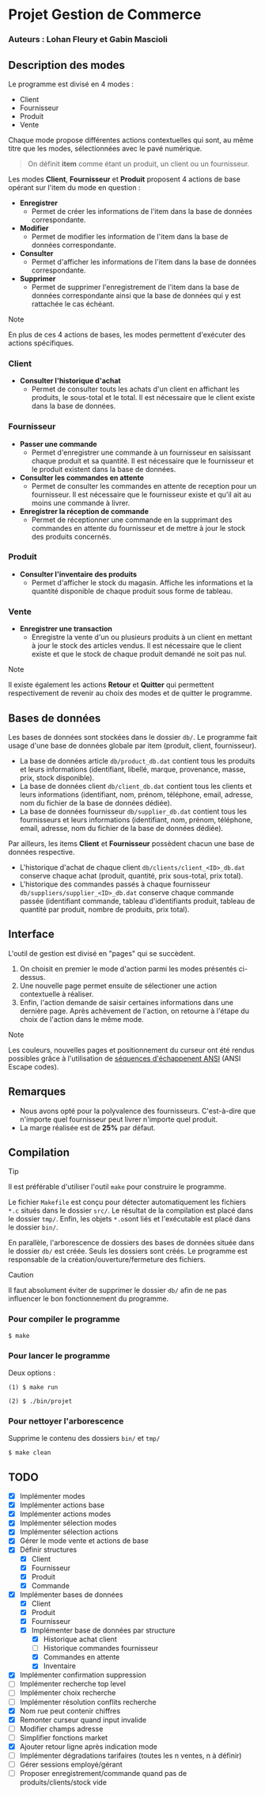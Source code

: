 # Projet Gestion de Commerce
### Auteurs : Lohan Fleury et Gabin Mascioli

## Description des modes

Le programme est divisé en 4 modes :
- Client
- Fournisseur
- Produit
- Vente

Chaque mode propose différentes actions contextuelles qui sont, au même titre
que les modes, sélectionnées avec le pavé numérique.

> On définit **item** comme étant un produit, un client ou un fournisseur.

Les modes **Client**, **Fournisseur** et **Produit** proposent 4 actions de base
opérant sur l'item du mode en question :

- **Enregistrer**
    - Permet de créer les informations de l'item dans la base de données
    correspondante.
- **Modifier**
    - Permet de modifier les information de l'item dans la base de données
    correspondante.
- **Consulter**
    - Permet d'afficher les informations de l'item dans la base de données
    correspondante. 
- **Supprimer**
    - Permet de supprimer l'enregistrement de l'item dans la base de données
    correspondante ainsi que la base de données qui y est rattachée le cas
    échéant.

> [!NOTE]
> En plus de ces 4 actions de bases, les modes permettent d'exécuter des
actions spécifiques.

### Client
- **Consulter l'historique d'achat**
    - Permet de consulter touts les achats d'un client en affichant les
    produits, le sous-total et le total. Il est nécessaire que le client existe
    dans la base de données.

### Fournisseur
- **Passer une commande**
    - Permet d'enregistrer une commande à un fournisseur en saisissant chaque
    produit et sa quantité. Il est nécessaire que le fournisseur et le produit
    existent dans la base de données.
- **Consulter les commandes en attente**
    - Permet de consulter les commandes en attente de reception pour un
    fournisseur. Il est nécessaire que le fournisseur existe et qu'il ait au
    moins une commande à livrer.
- **Enregistrer la réception de commande**
    - Permet de réceptionner une commande en la supprimant des commandes en
    attente du fournisseur et de mettre à jour le stock des produits concernés.

### Produit
- **Consulter l'inventaire des produits**
    - Permet d'afficher le stock du magasin. Affiche les informations et la
    quantité disponible de chaque produit sous forme de tableau.

### Vente
- **Enregistrer une transaction**
    - Enregistre la vente d'un ou plusieurs produits à un client en mettant à
    jour le stock des articles vendus. Il est nécessaire que le client existe et
    que le stock de chaque produit demandé ne soit pas nul.

> [!NOTE]
> Il existe également les actions **Retour** et **Quitter** qui permettent
respectivement de revenir au choix des modes et de quitter le programme.

## Bases de données

Les bases de données sont stockées dans le dossier ```db/```. Le programme fait
usage d'une base de données globale par item (produit, client, fournisseur).

- La base de données article ```db/product_db.dat``` contient tous les
produits et leurs informations (identifiant, libellé, marque, provenance, masse,
prix, stock disponible).
- La base de données client ```db/client_db.dat``` contient tous les clients
et leurs informations (identifiant, nom, prénom, téléphone, email, adresse, nom
du fichier de la base de données dédiée).
- La base de données fournisseur ```db/supplier_db.dat``` contient tous les
fournisseurs et leurs informations (identifiant, nom, prénom, téléphone, email,
adresse, nom du fichier de la base de données dédiée).

Par ailleurs, les items **Client** et **Fournisseur** possèdent chacun une base
de données respective.

- L'historique d'achat de chaque client ```db/clients/client_<ID>_db.dat```
conserve chaque achat (produit, quantité, prix sous-total, prix total).
- L'historique des commandes passés à chaque fournisseur
```db/suppliers/supplier_<ID>_db.dat```
conserve chaque commande passée (identifiant commande, tableau d'identifiants
produit, tableau de quantité par produit, nombre de produits, prix total).

## Interface

L'outil de gestion est divisé en "pages" qui se succèdent.

1. On choisit en premier le mode d'action parmi les modes présentés ci-dessus.
2. Une nouvelle page permet ensuite de sélectioner une action contextuelle à
réaliser.
3. Enfin, l'action demande de saisir certaines informations dans une dernière
page.
Après achèvement de l'action, on retourne à l'étape du choix de l'action dans le
même mode.

> [!NOTE]
> Les couleurs, nouvelles pages et positionnement du curseur ont été rendus
possibles grâce à l'utilisation de
[séquences d'échappenent ANSI](https://en.wikipedia.org/wiki/ANSI_escape_code)
(ANSI Escape codes).

## Remarques

- Nous avons opté pour la polyvalence des fournisseurs. C'est-à-dire que
n'importe quel fournisseur peut livrer n'importe quel produit.
- La marge réalisée est de **25%** par défaut.

## Compilation

> [!TIP]
> Il est préférable d'utiliser l'outil ```make``` pour construire le programme.

Le fichier ```Makefile``` est conçu pour détecter automatiquement les fichiers
```*.c``` situés dans le dossier ```src/```. Le résultat de la compilation est
placé dans le dossier ```tmp/```. Enfin, les objets ```*.o```sont liés et
l'exécutable est placé dans le dossier ```bin/```.

En parallèle, l'arborescence de dossiers des bases de données située dans le
dossier ```db/``` est créée. Seuls les dossiers sont créés. Le programme est
responsable de la création/ouverture/fermeture des fichiers. 

> [!CAUTION]
> Il faut absolument éviter de supprimer le dossier ```db/``` afin de ne pas
influencer le bon fonctionnement du programme.

### Pour compiler le programme

```
$ make
```

### Pour lancer le programme

Deux options :

```
(1) $ make run

(2) $ ./bin/projet
```

### Pour nettoyer l'arborescence

Supprime le contenu des dossiers ```bin/``` et ```tmp/```

```
$ make clean
```

## TODO
- [x] Implémenter modes
- [x] Implémenter actions base
- [x] Implémenter actions modes
- [x] Implémenter sélection modes
- [x] Implémenter sélection actions
- [x] Gérer le mode vente et actions de base
- [x] Définir structures
    - [x] Client
    - [x] Fournisseur
    - [x] Produit
    - [x] Commande
- [x] Implémenter bases de données
    - [x] Client
    - [x] Produit
    - [x] Fournisseur
    - [x] Implémenter base de données par structure
        - [x] Historique achat client
        - [ ] Historique commandes fournisseur
        - [x] Commandes en attente
        - [x] Inventaire
- [x] Implémenter confirmation suppression
- [ ] Implémenter recherche top level
- [ ] Implémenter choix recherche
- [ ] Implémenter résolution conflits recherche
- [x] Nom rue peut contenir chiffres
- [x] Remonter curseur quand input invalide
- [ ] Modifier champs adresse
- [ ] Simplifier fonctions market
- [x] Ajouter retour ligne après indication mode
- [ ] Implémenter dégradations tarifaires (toutes les n ventes, n à définir)
- [ ] Gérer sessions employé/gérant
- [ ] Proposer enregistrement/commande quand pas de produits/clients/stock vide
